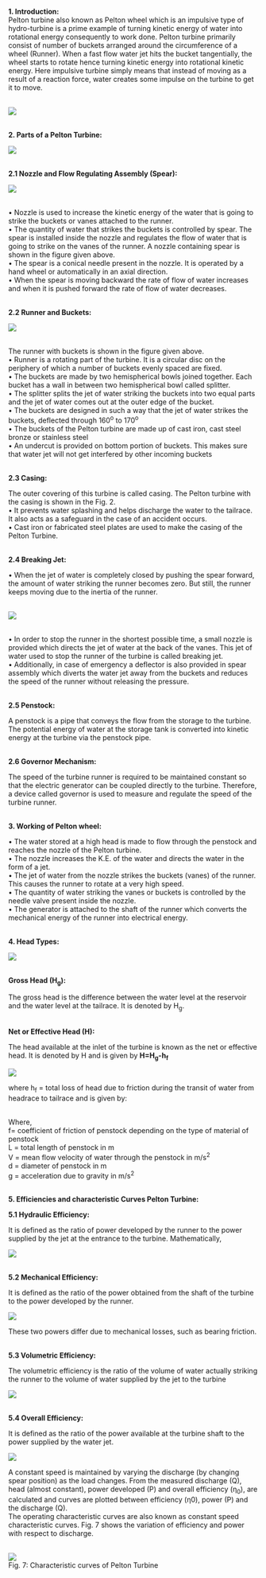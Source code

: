<!-- Pelton turbine also known as Pelton wheel which is an impulsive type of hydro-turbine is a prime example of turning kinetic energy of water into rotational energy consequently to work done. Pelton turbine primarily consist of number of buckets arranged around the circumference of a wheel (Runner).  When a fast flow water jet hits the bucket tangentially, the wheel starts to rotate hence turning kinetic energy into rotational kinetic energy. Here impulsive turbine simply means that instead of moving as a result of a reaction force, water creates some impulse on the turbine to get it to move.<br><br>    
<img src="images/fig1.png"><br>

Your browser does not support the video tag</video>
 <br><br>
<b><U>Parts of a Pelton Turbine</U></b><br>
<img src="images/fig2.png"><br>
<i>Fig. 2: Parts of Pelton Turbine</i><br><br>
<b><U>Nozzle and Flow Regulating Assembly (Spear)</U></b><br>
<img src="images/fig3.png"><br><br>
<i>Fig. 3: Flow Regulation Assembly</i><br><br>
•	Nozzle is used to increase the kinetic energy of the water that is going to strike the buckets or vanes attached to the runner<br>
•	The quantity of water that strikes the buckets is controlled by spear. The spear is installed inside the nozzle and regulates the flow ofwater that is going to strike on the vanes of the runner. A nozzle containing spear is shown in the figure given above<br>
•	The spear is a conical needle present in the nozzle. It is operated by a hand wheel or automatically in an axial direction<br>
•	When the spear is moving backward the rate of flow of water increases and when it is pushed forward the rate of flow of water decreases.<br><br>
<b><U>Runner and Buckets</U></b><br><br>
<img src="images/fig4.png"><br><br>
<i>Fig. 4: Runner and Bucket</i><br><br>
The runner with buckets is shown in the figure given above.<br>
•	Runner is a rotating part of the turbine. It is a circular disc on the periphery of which a number of buckets evenly spaced are fixed.<br>
•	The buckets are made by two hemispherical bowls joined together. Each bucket has a wall in between two hemispherical bowl called splitter.<br>
•	The splitter splits the jet of water striking the buckets into two equal parts and the jet of water comes out at the outer edge of the bucket.<br>
•	The buckets are designed in such a way that the jet of water strikes the buckets, deflected through 160<sup>o</sup> to 170<sup>o</sup><br>
•	The buckets of the Pelton turbine are made up of cast iron, cast steel bronze or stainless steel<br>
•	An undercut is provided on bottom portion of buckets. This makes sure that water jet will not get interfered by other incoming buckets.<br><br>
<b><U>Casing</U></b><br>
The outer covering of this turbine is called casing. The Pelton turbine with the casing is shown in the Fig. 2.<br>
•	It prevents the splashing of the water and helps to discharge the water to the trail race. It also acts as a safeguard in the case of an accident occurs.<br>
•	Cast iron or fabricated steel plates are used to make the casing of the Pelton Turbine.<br><br>
<b><U>Breaking Jet</U></b><br><br>
•	When the jet of water is completely closed by pushing the spear in the forward direction than the amount of water striking the runner becomes zero. But still, the runner keeps moving due to the inertia of the runner<br>
<img src="images/fig5.png"><br><br>
 <i>Fig. 5: Breaking Jet</i><br><br>
<P>•	In order to stop the runner in the shortest possible time, a small nozzle is provided which directs the jet of water at the back of the vanes. This jet of water used to stop the runner of the turbine is called breaking jet.</P><br>
•	Additionally, in case of emergency a deflector is also provided in spear assembly which diverts the water jet away from the buckets and reduces the speed of the runner without releasing the pressure.<br><br>
<b><U>Penstock</U></b><br>
A penstock is a pipe that conveys the flow from the storage to the turbine. The potential energy of water at the storage tank is converted into kinetic energy at the turbine via the penstock pipe.<br><br>
<b><U>Governor Mechanism</U></b><br>
The speed of the turbine runner is required to be maintained constant so that the electric generator can be coupled directly to the turbine. Therefore, a device called governor is used to measure and regulate the speed of the turbine runner.<br><br>
<b><U>Working of Pelton wheel:</U></b><br>
•	The water stored at a high head is made to flow through the penstock and reaches the nozzle of the Pelton turbine.<br>
•	The nozzle increases the K.E. of the water and directs the water in the form of a jet.<br>
•	The jet of water from the nozzle strikes the buckets (vanes) of the runner. This made the runner to rotate at very high speed.<br>
•	The quantity of water striking the vanes or buckets is controlled by the needle valve present inside the nozzle.<br>
•	The generator is attached to the shaft of the runner which converts the mechanical energy of the runner into electrical energy.<br><br>
<b><U>Head Types</U></b><br><br>
<img src="images/fig6.png"><br><br>
 <i>Fig. 6: Various Head Types</i><br><br>
<b><U>Gross Head (H<sub>g</sub>):</U></b>
The gross head is the difference between the water level at the reservoir and the water level at the tailrace. It is denoted by H<sub>g</sub>.
Net or Effective Head (H):<br><br>
<b><U>Net or Effective Head (H):</U></b><br>
The head available at the inlet of the turbine is known as the net or effective head. It is denoted by H and is given by <b>H=H<sub>g</sub>-h<sub>f</sub></b>  
<img src="images/hf_formula.png"><br><br>
where h<sub>f</sub> = total loss of head due to friction during the transit of water from headrace to tailrace and is given by:<br><br>
Where,<br>
f = coefficient of friction of penstock depending on the type of material of penstock<br>
L = total length of penstock<br>
V = mean flow velocity of water through the penstock<br>
d = diameter of penstock and<br>
g = acceleration due to gravity<br><br>
<b><U> Efficiencies and characteristic Curves Pelton Turbine</U></b><br>
<b><U>Hydraulic Efficiency:</U></b><br>
It is defined as the ratio of power developed by the runner to the power supplied by the jet at the entrance to the turbine. Mathematically,<br><br>
<img src="images/HE.PNG"><br><br>
<b><U>Mechanical Efficiency</U></b><br><br>
It is defined as the ratio of the power obtained from the shaft of the turbine to the power developed by the runner.<br><br>
<img src="images/F1.PNG"><br><br>
These two powers differ by the number of mechanical losses, viz, bearing friction, etc<br><br>
<b><U>Volumetric Efficiency</U></b><br>
The volumetric efficiency is the ratio of the volume of water actually striking the runner to the volume of water supplied by the jet to the turbine.<br><br>
<img src="images/F2.PNG"><br><br>
<b><U>Overall Efficiency</U></b><br>
It is defined as the ratio of the power available at the turbine shaft to the power supplied by the water jet.<br>
<img src="images/F3.PNG"><br><br>
A constant speed is maintained by varying the discharge (by changing spear position) as the load changes. From the measured discharge (Q), head (almost constant), power developed (P) and overall efficiency (ƞ0), are calculated and curves are plotted between efficiency (ƞ0), power (P) and the discharge (Q).<br><br>
The operating characteristic curves are also known as constant speed characteristic curves. Figure shows the variation of efficiency and power with respect to discharge.<br><br>
<img src="images/F4.PNG"> -->

<b>1. Introduction: </b><br>
Pelton turbine also known as Pelton wheel which is an impulsive type of hydro-turbine is a prime example of turning kinetic energy of water into rotational energy consequently to work done. Pelton turbine primarily consist of number of buckets arranged around the circumference of a wheel (Runner).  When a fast flow water jet hits the bucket tangentially, the wheel starts to rotate hence turning kinetic energy into rotational kinetic energy. Here impulsive turbine simply means that instead of moving as a result of a reaction force, water creates some impulse on the turbine to get it to move.<br><br>

<img src="images/fig1.png"><br><br>

<b>2. Parts of a Pelton Turbine: </b><br>

<img src="images/fig2.png"><br><br>

<b>2.1 Nozzle and Flow Regulating Assembly (Spear): </b><br>

<img src="images/fig3.png"><br><br>

•	Nozzle is used to increase the kinetic energy of the water that is going to strike the buckets or vanes attached to the runner.<br>
•	The quantity of water that strikes the buckets is controlled by spear. The spear is installed inside the nozzle and regulates the flow of water that is going to strike on the vanes of the runner. A nozzle containing spear is shown in the figure given above.<br>
•	The spear is a conical needle present in the nozzle. It is operated by a hand wheel or automatically in an axial direction.<br>
•	When the spear is moving backward the rate of flow of water increases and when it is pushed forward the rate of flow of water decreases.<br><br>

<b>2.2 Runner and Buckets: </b><br>

<img src="images/fig4.png"><br><br>

The runner with buckets is shown in the figure given above.<br>
•	Runner is a rotating part of the turbine. It is a circular disc on the periphery of which a number of buckets evenly spaced are fixed.<br>
•	The buckets are made by two hemispherical bowls joined together. Each bucket has a wall in between two hemispherical bowl called splitter.<br>
•	The splitter splits the jet of water striking the buckets into two equal parts and the jet of water comes out at the outer edge of the bucket.<br>
•	The buckets are designed in such a way that the jet of water strikes the buckets, deflected through 160<sup>o</sup> to 170<sup>o</sup> <br>
•	The buckets of the Pelton turbine are made up of cast iron, cast steel bronze or stainless steel<br>
•	An undercut is provided on bottom portion of buckets. This makes sure that water jet will not get interfered by other incoming buckets<br><br>

<b>2.3 Casing: </b><br>

The outer covering of this turbine is called casing. The Pelton turbine with the casing is shown in the Fig. 2.<br>
•	It prevents water splashing and helps discharge the water to the tailrace. It also acts as a safeguard in the case of an accident occurs. <br>
•	Cast iron or fabricated steel plates are used to make the casing of the Pelton Turbine. <br><br>

<b>2.4	Breaking Jet: </b><br>

•	When the jet of water is completely closed by pushing the spear forward, the amount of water striking the runner becomes zero. But still, the runner keeps moving due to the inertia of the runner.<br><br>

<img src="images/fig5.png"><br><br>

•	In order to stop the runner in the shortest possible time, a small nozzle is provided which directs the jet of water at the back of the vanes. This jet of water used to stop the runner of the turbine is called breaking jet.<br>
•	Additionally, in case of emergency a deflector is also provided in spear assembly which diverts the water jet away from the buckets and reduces the speed of the runner without releasing the pressure. <br><br>

<b>2.5 Penstock: </b><br>

A penstock is a pipe that conveys the flow from the storage to the turbine. The potential energy of water at the storage tank is converted into kinetic energy at the turbine via the penstock pipe.<br><br>

<b>2.6 Governor Mechanism: </b><br>

The speed of the turbine runner is required to be maintained constant so that the electric generator can be coupled directly to the turbine. Therefore, a device called governor is used to measure and regulate the speed of the turbine runner.<br><br>

<b>3. Working of Pelton wheel: </b><br>

•	The water stored at a high head is made to flow through the penstock and reaches the nozzle of the Pelton turbine.<br>
•	The nozzle increases the K.E. of the water and directs the water in the form of a jet.<br>
•	The jet of water from the nozzle strikes the buckets (vanes) of the runner. This causes the runner to rotate at a very high speed.<br>
•	The quantity of water striking the vanes or buckets is controlled by the needle valve present inside the nozzle.<br>
•	The generator is attached to the shaft of the runner which converts the mechanical energy of the runner into electrical energy.<br><br>

<b>4. Head Types: </b><br>

<img src="images/fig6.png"><br><br>

<b>Gross Head (H<sub>g</sub>): </b>

The gross head is the difference between the water level at the reservoir and the water level at the tailrace. It is denoted by H<sub>g</sub>.<br><br>

<b>Net or Effective Head (H): </b><br>

The head available at the inlet of the turbine is known as the net or effective head. It is denoted by H and is given by <b>H=H<sub>g</sub>-h<sub>f</sub> </b><br>

<img src="images/formula_1.PNG"><br>

where h<sub>f</sub> = total loss of head due to friction during the transit of water from headrace to tailrace and is given by:<br><br>

Where,<br>
f= coefficient of friction of penstock depending on the type of material of penstock <br>
L = total length of penstock in m <br>
V = mean flow velocity of water through the penstock in m/s<sup>2</sup> <br>
d = diameter of penstock in m <br>
g = acceleration due to gravity in m/s<sup>2</sup> <br><br>

<b>5. Efficiencies and characteristic Curves Pelton Turbine: </b><br>

<b>5.1 Hydraulic Efficiency: </b><br>

It is defined as the ratio of power developed by the runner to the power supplied by the jet at the entrance to the turbine. Mathematically, <br>

<img src="images/image5.1.png"><br><br>

<b>5.2	Mechanical Efficiency: </b><br>

It is defined as the ratio of the power obtained from the shaft of the turbine to the power developed by the runner.<br>

<img src="images/image5.2.png"><br>

These two powers differ due to mechanical losses, such as bearing friction. <br><br>

<b>5.3	Volumetric Efficiency: </b><br>

The volumetric efficiency is the ratio of the volume of water actually striking the runner to the volume of water supplied by the jet to the turbine <br>

<img src="images/image5.3.png"><br><br>

<b>5.4	Overall Efficiency: </b><br>

It is defined as the ratio of the power available at the turbine shaft to the power supplied by the water jet.<br>

<img src="images/image5.4.png"><br>

A constant speed is maintained by varying the discharge (by changing spear position) as the load changes. From the measured discharge (Q), head (almost constant), power developed (P) and overall efficiency (ƞ<sub>0</sub>), are calculated and curves are plotted between efficiency (ƞ0), power (P) and the discharge (Q).<br>
The operating characteristic curves are also known as constant speed characteristic curves.  Fig. 7 shows the variation of efficiency and power with respect to discharge.<br><br>

<img src="images/img_1.png"><br>
Fig. 7: Characteristic curves of Pelton Turbine




















